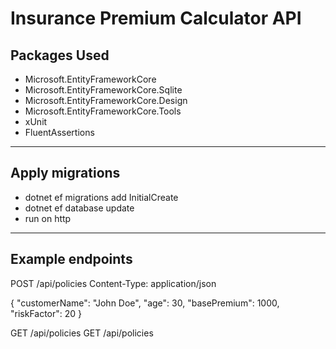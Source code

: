 # Insurance Premium Calculator API

## Packages Used
- Microsoft.EntityFrameworkCore
- Microsoft.EntityFrameworkCore.Sqlite
- Microsoft.EntityFrameworkCore.Design
- Microsoft.EntityFrameworkCore.Tools
- xUnit
- FluentAssertions

---

## Apply migrations
- dotnet ef migrations add InitialCreate
- dotnet ef database update
- run on http

---

## Example endpoints

POST /api/policies
Content-Type: application/json

{
  "customerName": "John Doe",
  "age": 30,
  "basePremium": 1000,
  "riskFactor": 20
}

GET /api/policies
GET /api/policies




